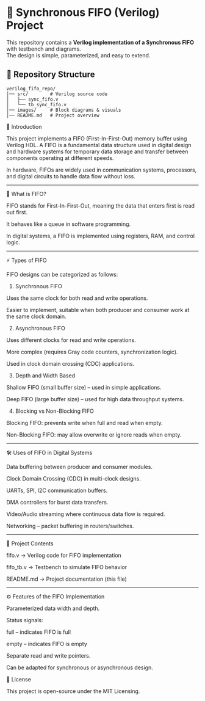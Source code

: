 # 🚀 Synchronous FIFO (Verilog) Project

This repository contains a **Verilog implementation of a Synchronous FIFO** with testbench and diagrams.  
The design is simple, parameterized, and easy to extend.

## 📂 Repository Structure
```
verilog_fifo_repo/
│── src/        # Verilog source code
│   ├── sync_fifo.v
│   └── tb_sync_fifo.v
│── images/     # Block diagrams & visuals
│── README.md   # Project overview
```

📌 Introduction

This project implements a FIFO (First-In-First-Out) memory buffer using Verilog HDL.
A FIFO is a fundamental data structure used in digital design and hardware systems for temporary data storage and transfer between components operating at different speeds.

In hardware, FIFOs are widely used in communication systems, processors, and digital circuits to handle data flow without loss.


---

📖 What is FIFO?

FIFO stands for First-In-First-Out, meaning the data that enters first is read out first.

It behaves like a queue in software programming.

In digital systems, a FIFO is implemented using registers, RAM, and control logic.



---

⚡ Types of FIFO

FIFO designs can be categorized as follows:

1. Synchronous FIFO

Uses the same clock for both read and write operations.

Easier to implement, suitable when both producer and consumer work at the same clock domain.



2. Asynchronous FIFO

Uses different clocks for read and write operations.

More complex (requires Gray code counters, synchronization logic).

Used in clock domain crossing (CDC) applications.



3. Depth and Width Based

Shallow FIFO (small buffer size) – used in simple applications.

Deep FIFO (large buffer size) – used for high data throughput systems.



4. Blocking vs Non-Blocking FIFO

Blocking FIFO: prevents write when full and read when empty.

Non-Blocking FIFO: may allow overwrite or ignore reads when empty.





---

🛠 Uses of FIFO in Digital Systems

Data buffering between producer and consumer modules.

Clock Domain Crossing (CDC) in multi-clock designs.

UARTs, SPI, I2C communication buffers.

DMA controllers for burst data transfers.

Video/Audio streaming where continuous data flow is required.

Networking – packet buffering in routers/switches.



---

📂 Project Contents

fifo.v → Verilog code for FIFO implementation

fifo_tb.v → Testbench to simulate FIFO behavior

README.md → Project documentation (this file)



---

⚙️ Features of the FIFO Implementation

Parameterized data width and depth.

Status signals:

full – indicates FIFO is full

empty – indicates FIFO is empty


Separate read and write pointers.

Can be adapted for synchronous or asynchronous design.


📜 License

This project is open-source under the MIT Licensing.
